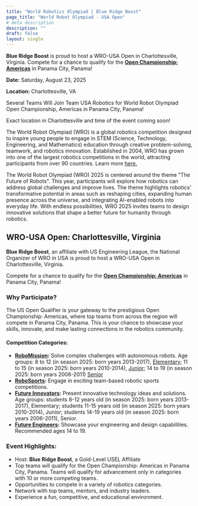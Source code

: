 ```yaml
---
title: "World Robotics Olympiad | Blue Ridge Boost"
page_title: "World Robot Olympiad - USA Open"
# meta description
description: ""
draft: false
layout: single
---
```


<strong>Blue Ridge Boost</strong> is proud to host a WRO-USA Open in Charlottesville, Virginia.
Compete for a chance to qualify for the <b><a href="https://www.uselyouthrobotics.com/open-championship-americas-panama-city-panama">Open Championship: Americas</a></b> in Panama City, Panama! 

  <!-- Save the Date Banner -->
  <div class="container mt-4">
    <div class="hero-section">
      <p><strong>Date:</strong> Saturday, August 23, 2025</p>
      <p><strong>Location:</strong> Charlottesville, VA</p>
      <p>Several Teams Will Join Team USA Robotics for World Robot Olympiad Open Championship, Americas in Panama City, Panama!</p>
      <p>Exact location in Charlottesville and time of the event coming soon!</p>
    </div>
  </div>

  <div><script data-cfasync="false" type="text/javascript" src="https://app.ecwid.com/script.js?106136041&data_platform=code"
  charset="utf-8"></script><script type="text/javascript">
  xProductBrowser("views=grid(20,5) list(60) table(60)","categoryView=grid","id=my-store-106136041", "defaultCategoryId=179584801");</script></div>

  <p>The World Robot Olympiad (WRO) is a global robotics competition designed to inspire young people to engage in STEM (Science, Technology, Engineering, and Mathematics) education through creative problem-solving, teamwork, and robotics innovation. Established in 2004, WRO has grown into one of the largest robotics competitions in the world, attracting participants from over 90 countries. Learn more <a href="https://wro-association.org/">here.</a></p>
  <p>The World Robot Olympiad (WRO) 2025 is centered around the theme "The Future of Robots". This year, participants will explore how robotics can address global challenges and improve lives. The theme highlights robotics' transformative potential in areas such as reshaping cities, expanding human presence across the universe, and integrating AI-enabled robots into everyday life.
  With endless possibilities, WRO 2025 invites teams to design innovative solutions that shape a better future for humanity through robotics.</p>

<h2>WRO-USA Open: Charlottesville, Virginia</h2> 


<strong>Blue Ridge Boost</strong>, an affiliate with US Engineering League, the National Organizer of WRO in USA is proud to host a WRO-USA Open in Charlottesville, Virginia.
<p>Compete for a chance to qualify for the <b><a href="https://www.uselyouthrobotics.com/open-championship-americas-panama-city-panama">Open Championship: Americas</a></b> in Panama City, Panama! 


  <!-- Event Details Section -->
  <div class="container details-section">
    <div class="row">
        <h3>Why Participate?</h3>
        <p>The US Open Qualifier is your gateway to the prestigious Open Championship: Americas, where top teams from across the region will compete in Panama City, Panama. This is your chance to showcase your skills, innovate, and make lasting connections in the robotics community.</p>
        <h4>Competition Categories:</h4>
        <ul>
          <li><strong><a href="https://wro-association.org/wp-content/uploads/WRO-2025-RoboMission-General-Rules.pdf">RoboMission</a>:</strong> Solve complex challenges with autonomous robots. Age groups: 8 to 12 (in season 2025: born years 2013-2017), <a href="https://wro-association.org/wp-content/uploads/WRO-2025-RoboMission-Elementary-Game-Rules.pdf">Elementary</a>; 11 to 15 (in season 2025: born years 2010-2014), <a href="https://wro-association.org/wp-content/uploads/WRO-2025-RoboMission-Junior-Game-Rules.pdf">Junior</a>; 14 to 19 (in season 2025: born years 2006-2011) <a href="https://wro-association.org/wp-content/uploads/WRO-2025-RoboMission-Senior-Game-Rules.pdf">Senior</a></li>
          <li><strong><a href="https://wro-association.org/wp-content/uploads/WRO-2025-RoboSports-Double-Tennis-General-Rules.pdf">RoboSports</a>:</strong> Engage in exciting team-based robotic sports competitions.</li>
          <li><strong><a href="https://wro-association.org/wp-content/uploads/WRO-2025-Future-Innovators-General-Rules.pdf">Future Innovators</a>:</strong> Present innovative technology ideas and solutions. Age groups:   students 8-12 years old (in season 2025: born years 2013-2017), Elementary; students 11-15 years old (in season 2025: born years 2010-2014), Junior; students 14-19 years old (in season 2025: born years 2006-2011), Senior.</li>
          <li><strong><a href="https://wro-association.org/wp-content/uploads/WRO-2025-Future-Engineers-Self-Driving-Cars-General-Rules.pdf">Future Engineers</a>:</strong> Showcase your engineering and design capabilities. Recommended ages 14 to 19.</li>
        </ul>
    </div>
  </div>

  <!-- Event Highlights -->
  <div class="container">
    <div class="event-highlights">
      <h3>Event Highlights:</h3>
      <ul>
        <li>Host: <strong>Blue Ridge Boost</strong>, a Gold-Level USEL Affiliate</li>
        <li>Top teams will qualify for the Open Championship: Americas in Panama City, Panama. Teams will qualify for advancement only in categories with 10 or more competing teams.</li>
        <li>Opportunities to compete in a variety of robotics categories.</li>
        <li>Network with top teams, mentors, and industry leaders.</li>
        <li>Experience a fun, competitive, and educational environment.</li>
      </ul>
    </div>
  </div>

